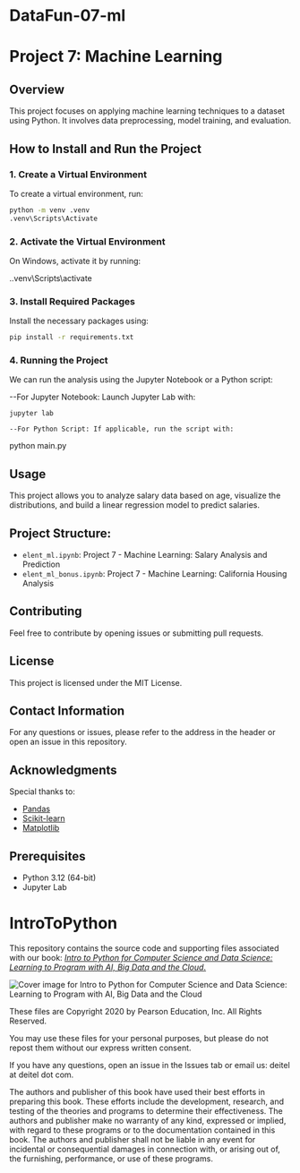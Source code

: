 # DataFun-07-ml
# Project 7: Machine Learning

## Overview
This project focuses on applying machine learning techniques to a dataset using Python. It involves data preprocessing, model training, and evaluation.

## How to Install and Run the Project

### 1. Create a Virtual Environment
To create a virtual environment, run:
```bash
python -m venv .venv
.venv\Scripts\Activate
```
### 2. Activate the Virtual Environment
On Windows, activate it by running:

.\.venv\Scripts\activate

### 3. Install Required Packages

Install the necessary packages using:
```bash
pip install -r requirements.txt
```
### 4. Running the Project
We can run the analysis using the Jupyter Notebook or a Python script:

--For Jupyter Notebook: Launch Jupyter Lab with:
```
jupyter lab

--For Python Script: If applicable, run the script with:
```
python main.py

## Usage
This project allows you to analyze salary data based on age, visualize the distributions, and build a linear regression model to predict salaries.

## Project Structure: 
- `elent_ml.ipynb`: Project 7 - Machine Learning: Salary Analysis and Prediction
- `elent_ml_bonus.ipynb`: Project 7 - Machine Learning: California Housing Analysis
## Contributing
Feel free to contribute by opening issues or submitting pull requests.

## License
This project is licensed under the MIT License.

## Contact Information
For any questions or issues, please refer to the address in the header or open an issue in this repository.

## Acknowledgments
Special thanks to:  
- [Pandas](https://pandas.pydata.org/)
- [Scikit-learn](https://scikit-learn.org/stable/)
- [Matplotlib](https://matplotlib.org/)

## Prerequisites
- Python 3.12 (64-bit)
- Jupyter Lab

# IntroToPython
This repository contains the source code and supporting files associated with our book: <a href=https://amzn.to/2KfCptN>_Intro to Python for Computer Science and Data Science: Learning to Program with AI, Big Data and the Cloud_.</a>
    
![Cover image for Intro to Python for Computer Science and Data Science: 
    Learning to Program with AI, Big Data and the Cloud](https://deitel.com/wp-content/uploads/2020/01/intro-to-python-for-computer-science-and-data-science.jpg)

These files are Copyright 2020 by Pearson Education, Inc. All Rights Reserved. 

You may use these files for your personal purposes, but please do not repost them without our express written consent.

If you have any questions, open an issue in the Issues tab or email us: deitel at deitel dot com.

The authors and publisher of this book have used their best efforts in preparing this book. These efforts include the development, research, and testing of the theories and programs to determine their effectiveness. The authors and publisher make no warranty of any kind, expressed or implied, with regard to these programs or to the documentation contained in this book. The authors and publisher shall not be liable in any event for incidental or consequential damages in connection with, or arising out of, the furnishing, performance, or use of these programs.

